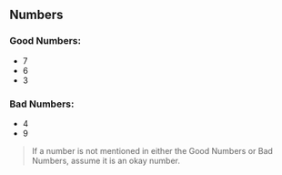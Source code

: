 ## Numbers

### Good Numbers:
- 7
- 6
- 3

### Bad Numbers:
- 4
- 9


> If a number is not mentioned in either the Good Numbers or Bad Numbers, assume it is an okay number.
